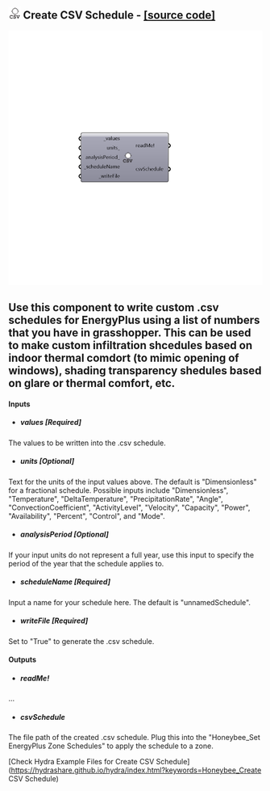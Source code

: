 ## ![](../../images/icons/Create_CSV_Schedule.png) Create CSV Schedule - [[source code]](https://github.com/mostaphaRoudsari/honeybee/tree/master/src/Honeybee_Create%20CSV%20Schedule.py)

![](../../images/components/Create_CSV_Schedule.png)

Use this component to write custom .csv schedules for EnergyPlus using a list of numbers that you have in grasshopper.  This can be used to make custom infiltration shcedules based on indoor thermal comdort (to mimic opening of windows), shading transparency shedules based on glare or thermal comfort, etc.
 -
 

#### Inputs
* ##### values [Required]
The values to be written into the .csv schedule.
* ##### units [Optional]
Text for the units of the input values above.  The default is "Dimensionless" for a fractional schedule.  Possible inputs include "Dimensionless", "Temperature", "DeltaTemperature", "PrecipitationRate", "Angle", "ConvectionCoefficient", "ActivityLevel", "Velocity", "Capacity", "Power", "Availability", "Percent", "Control", and "Mode".
* ##### analysisPeriod [Optional]
If your input units do not represent a full year, use this input to specify the period of the year that the schedule applies to.
* ##### scheduleName [Required]
Input a name for your schedule here.  The default is "unnamedSchedule".
* ##### writeFile [Required]
Set to "True" to generate the .csv schedule.

#### Outputs
* ##### readMe!
...
* ##### csvSchedule
The file path of the created .csv schedule.  Plug this into the "Honeybee_Set EnergyPlus Zone Schedules" to apply the schedule to a zone.


[Check Hydra Example Files for Create CSV Schedule](https://hydrashare.github.io/hydra/index.html?keywords=Honeybee_Create CSV Schedule)